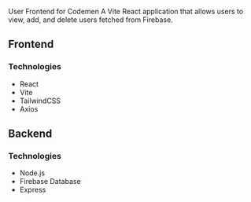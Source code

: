 User Frontend for Codemen
A Vite React application that allows users to view, add, and delete users fetched from Firebase.

## Frontend

### Technologies

- React
- Vite
- TailwindCSS
- Axios


## Backend

### Technologies

- Node.js
- Firebase Database
- Express